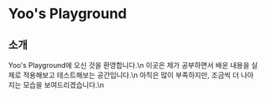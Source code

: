# Yoo's Playground

## 소개
Yoo's Playground에 오신 것을 환영합니다.\n
이곳은 제가 공부하면서 배운 내용을 실제로 적용해보고 테스트해보는 공간입니다.\n
아직은 많이 부족하지만, 조금씩 더 나아지는 모습을 보여드리겠습니다.\n